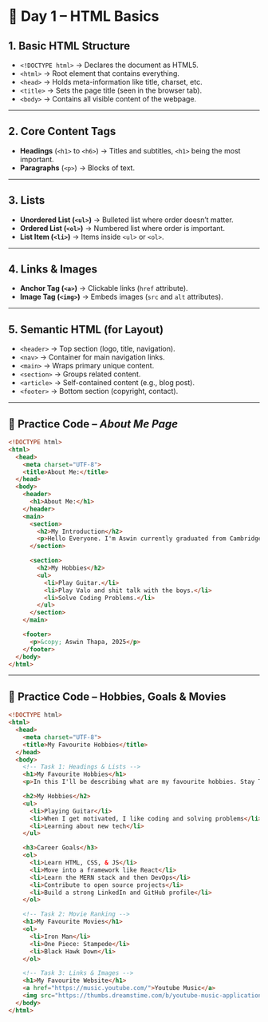 # 📘 Day 1 – HTML Basics

## 1. Basic HTML Structure
- `<!DOCTYPE html>` → Declares the document as HTML5.  
- `<html>` → Root element that contains everything.  
- `<head>` → Holds meta-information like title, charset, etc.  
- `<title>` → Sets the page title (seen in the browser tab).  
- `<body>` → Contains all visible content of the webpage.  

---

## 2. Core Content Tags
- **Headings** (`<h1>` to `<h6>`) → Titles and subtitles, `<h1>` being the most important.  
- **Paragraphs** (`<p>`) → Blocks of text.  

---

## 3. Lists
- **Unordered List (`<ul>`)** → Bulleted list where order doesn’t matter.  
- **Ordered List (`<ol>`)** → Numbered list where order is important.  
- **List Item (`<li>`)** → Items inside `<ul>` or `<ol>`.  

---

## 4. Links & Images
- **Anchor Tag (`<a>`)** → Clickable links (`href` attribute).  
- **Image Tag (`<img>`)** → Embeds images (`src` and `alt` attributes).  

---

## 5. Semantic HTML (for Layout)
- `<header>` → Top section (logo, title, navigation).  
- `<nav>` → Container for main navigation links.  
- `<main>` → Wraps primary unique content.  
- `<section>` → Groups related content.  
- `<article>` → Self-contained content (e.g., blog post).  
- `<footer>` → Bottom section (copyright, contact).  

---

## 📝 Practice Code – *About Me Page*
```html
<!DOCTYPE html>
<html>
  <head>
    <meta charset="UTF-8">
    <title>About Me:</title>
  </head>
  <body>
    <header>
      <h1>About Me:</h1>
    </header>
    <main>
      <section>
        <h2>My Introduction</h2>
        <p>Hello Everyone. I'm Aswin currently graduated from Cambridge Institute of Technology, Bangalore. I was pursuing B.E. in ECE but later hooked on to CS core subjects because of my friends circle.</p>
      </section>

      <section>
        <h2>My Hobbies</h2>
        <ul>
          <li>Play Guitar.</li>
          <li>Play Valo and shit talk with the boys.</li>
          <li>Solve Coding Problems.</li>
        </ul>
      </section>
    </main>

    <footer>
      <p>&copy; Aswin Thapa, 2025</p>
    </footer>
  </body>
</html>
```
---
## 📝 Practice Code – Hobbies, Goals & Movies
```html
<!DOCTYPE html>
<html>
  <head>
    <meta charset="UTF-8">
    <title>My Favourite Hobbies</title>
  </head>
  <body>
    <!-- Task 1: Headings & Lists -->
    <h1>My Favourite Hobbies</h1>
    <p>In this I'll be describing what are my favourite hobbies. Stay Tuned!</p>

    <h2>My Hobbies</h2>
    <ul>
      <li>Playing Guitar</li>
      <li>When I get motivated, I like coding and solving problems</li>
      <li>Learning about new tech</li>
    </ul>

    <h3>Career Goals</h3>
    <ol>
      <li>Learn HTML, CSS, & JS</li>
      <li>Move into a framework like React</li>
      <li>Learn the MERN stack and then DevOps</li>
      <li>Contribute to open source projects</li>
      <li>Build a strong LinkedIn and GitHub profile</li>
    </ol>

    <!-- Task 2: Movie Ranking -->
    <h1>My Favourite Movies</h1>
    <ol>
      <li>Iron Man</li>
      <li>One Piece: Stampede</li>
      <li>Black Hawk Down</li>
    </ol>

    <!-- Task 3: Links & Images -->
    <h1>My Favourite Website</h1>
    <a href="https://music.youtube.com/">Youtube Music</a>
    <img src="https://thumbs.dreamstime.com/b/youtube-music-application-mobile-phone-screen-august-chiang-mai-thailand-226214184.jpg" alt="Youtube Music">
  </body>
</html>
```

